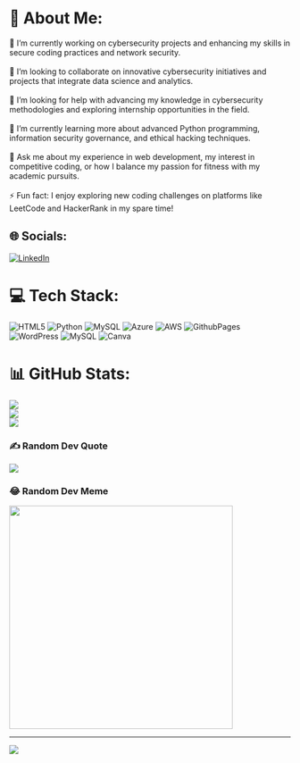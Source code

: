 # 💫 About Me:
🔭 I’m currently working on cybersecurity projects and enhancing my skills in secure coding practices and network security.<br><br>👯 I’m looking to collaborate on innovative cybersecurity initiatives and projects that integrate data science and analytics.<br><br>🤝 I’m looking for help with advancing my knowledge in cybersecurity methodologies and exploring internship opportunities in the field.<br><br>🌱 I’m currently learning more about advanced Python programming, information security governance, and ethical hacking techniques.<br><br>💬 Ask me about my experience in web development, my interest in competitive coding, or how I balance my passion for fitness with my academic pursuits.<br><br>⚡ Fun fact: I enjoy exploring new coding challenges on platforms like LeetCode and HackerRank in my spare time!


## 🌐 Socials:
[![LinkedIn](https://img.shields.io/badge/LinkedIn-%230077B5.svg?logo=linkedin&logoColor=white)](https://linkedin.com/in/eduardo-silva-960284252) 

# 💻 Tech Stack:
![HTML5](https://img.shields.io/badge/html5-%23E34F26.svg?style=for-the-badge&logo=html5&logoColor=white) ![Python](https://img.shields.io/badge/python-3670A0?style=for-the-badge&logo=python&logoColor=ffdd54) ![MySQL](https://img.shields.io/badge/mysql-4479A1.svg?style=for-the-badge&logo=mysql&logoColor=white) ![Azure](https://img.shields.io/badge/azure-%230072C6.svg?style=for-the-badge&logo=microsoftazure&logoColor=white) ![AWS](https://img.shields.io/badge/AWS-%23FF9900.svg?style=for-the-badge&logo=amazon-aws&logoColor=white) ![GithubPages](https://img.shields.io/badge/github%20pages-121013?style=for-the-badge&logo=github&logoColor=white) ![WordPress](https://img.shields.io/badge/WordPress-%23117AC9.svg?style=for-the-badge&logo=WordPress&logoColor=white) ![MySQL](https://img.shields.io/badge/mysql-4479A1.svg?style=for-the-badge&logo=mysql&logoColor=white) ![Canva](https://img.shields.io/badge/Canva-%2300C4CC.svg?style=for-the-badge&logo=Canva&logoColor=white)
# 📊 GitHub Stats:
![](https://github-readme-stats.vercel.app/api?username=EdSilva25&theme=dark&hide_border=false&include_all_commits=false&count_private=false)<br/>
![](https://github-readme-streak-stats.herokuapp.com/?user=EdSilva25&theme=dark&hide_border=false)<br/>
![](https://github-readme-stats.vercel.app/api/top-langs/?username=EdSilva25&theme=dark&hide_border=false&include_all_commits=false&count_private=false&layout=compact)

### ✍️ Random Dev Quote
![](https://quotes-github-readme.vercel.app/api?type=horizontal&theme=radical)

### 😂 Random Dev Meme
<img src='https://memer-new.vercel.app/' style="height: 400px;"/>

---
[![](https://visitcount.itsvg.in/api?id=EdSilva25&icon=0&color=1)](https://visitcount.itsvg.in)

<!-- Proudly created with GPRM ( https://gprm.itsvg.in ) -->
